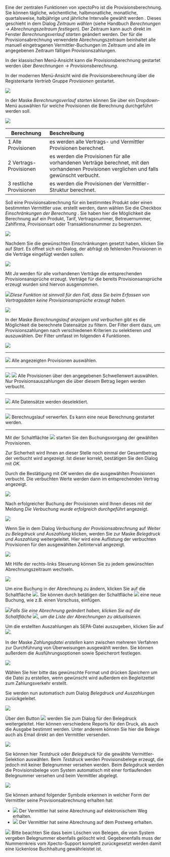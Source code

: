 Eine der zentralen Funktionen von xpectoPro ist die Provisionsberechnung. 
Sie können tägliche, wöchentliche, halbmonatliche, monatliche, quartalsweise, halbjährige und jährliche Intervalle gewählt werden . Dieses geschieht in dem Dialog *Zeitraum wählen* (siehe Handbuch *Berechnungen → Abrechnungszeitraum festlegen*). Der Zeitraum kann auch direkt im Fenster *Berechnungsverlauf starten* geändert werden.
Der für die Provisionsabrechnung verwendete Abrechnungszeitraum beinhaltet alle manuell eingetragenen Vermittler-Buchungen im Zeitraum und alle im angegebenen Zeitraum fälligen Provisionszahlungen. 

In der klassischen Menü-Ansicht kann die Provisionsberechnung gestartet werden über *Berechnungen → Provisionsberechnung*.

In der modernen Menü-Ansicht wird die Provisionsberechnung über die Registerkarte *Vertrieb* Gruppe *Provisionen* gestartet.

![](http://xpecto.github.io/docs/img/img_1461751530160.png)

In der Maske *Berechnungsverlauf starten* können Sie über ein Dropdown-Menü auswählen für welche Provisionen die Berechnung durchgeführt werden soll.

![](http://xpecto.github.io/docs/xpecto/Berechnungen/Provisionsberechnung/Berechnungslauf_starten.png)


|  Berechnung           |    Beschreibung     |  
| ------------- |:-------------| 
| 1 Alle Provisionen      | es werden alle Vertrags- und Vermittler Provisionen berechnet.| 
| 2 Vertrags-Provisionen    | es werden die Provisionen für alle vorhandenen Verträge berechnet, mit den vorhandenen Provisionen verglichen und falls gewünscht verbucht.| 
| 3 restliche Provisionen    | es werden die Provisionen der Vermittler-Struktur berechnet. | 

Soll eine Provisionsabrechnung für ein bestimmtes Produkt oder einen bestimmten Vermittler usw. erstellt werden, dann wählen Sie die Checkbox *Einschränkungen der Berechnung* . 
Sie haben hier die Möglichkeit die Berechnung auf ein Produkt, Tarif, Vertragsnummer, Betreuernummer, Zahlfirma, Provisionsart oder Transaktionsnummer zu begrenzen.

![](http://xpecto.github.io/docs/xpecto/Berechnungen/Provisionsberechnung/Einschraenkung_der_Berechnung.png)

Nachdem Sie die gewünschten Einschränkungen gesetzt haben, klicken Sie auf *Start*.
Es öffnet sich ein Dialog, der abfrägt ob fehlenden Provisionen in die Verträge eingefügt werden sollen. 

![](http://xpecto.github.io/docs/xpecto/Berechnungen/Provisionsberechnung/Provisionen_einfuegen.png) 

Mit *Ja* werden für alle vorhandenen Verträge die entsprechenden Provisionsansprüche erzeugt. Verträge für die bereits Provisionsansprüche erzeugt wurden sind hiervon ausgenommen.

![](http://xpecto.github.io/docs/xpecto/Grafiken/gr_gluehbirne.jpg)*Diese Funktion ist sinnvoll für den Fall, dass Sie beim Erfassen von Vertragsdaten keine Provisionsansprüche erzeugt haben.*

![](http://xpecto.github.io/docs/xpecto/Berechnungen/Provisionsberechnung/Berechnungsverlauf_anzeigen.png)

In der Maske *Berechnungslauf anzeigen und verbuchen* gibt es die Möglichkeit die berechnete Datensätze zu filtern. Der Filter dient  dazu, um Provisionszahlungen nach verschiedenen Kriterien zu selektieren und auszuwählen. Der Filter umfasst im folgenden 4 Funktionen.

![](http://xpecto.github.io/docs/xpecto/Berechnungen/Provisionsberechnung/Berechnungslauf_anzeigen_Filter.png)


----------


  ![](http://xpecto.github.io/docs/img/img_1440753874370.png) Alle angezeigten Provisionen auswählen.

----------

![](http://xpecto.github.io/docs/img/img_1440753891145.png)   ![](http://xpecto.github.io/docs/img/img_1440753923716.png) Alle Provisionen über den angegebenen Schwellenwert auswählen. Nur Provisionsauszahlungen die über diesem Betrag liegen werden verbucht.

----------


![](http://xpecto.github.io/docs/img/img_1440753950213.png) Alle Datensätze werden deselektiert. 


----------


![](http://xpecto.github.io/docs/img/img_1440753976766.png) Berechnugslauf verwerfen. Es kann eine neue Berechnung gestartet werden.


----------


Mit der Schaltflächte  ![](http://xpecto.github.io/docs/img/img_1432632280997.png) starten Sie den Buchungsvorgang der gewählten Provisionen.

Zur Sicherheit wird Ihnen an dieser Stelle noch einmal der Gesamtbetrag der verbucht wird angezeigt. Ist dieser korrekt, bestätigen Sie den Dialog mit *OK*.

Durch die Bestätigung mit *OK* werden die die ausgewählten Provisionen verbucht. Die verbuchten Werte werden dann im entsprechenden Vertrag angezeigt. 

![](http://xpecto.github.io/docs/xpecto/Berechnungen/Provisionsberechnung/Provisionen_verbuchen.png)

Nach erfolgreicher Buchung der Provisionen wird Ihnen dieses mit der Meldung *Die Verbuchung wurde erfolgreich durchgeführt* angezeigt.

![](http://xpecto.github.io/docs/xpecto/Berechnungen/Provisionsberechnung/Belegdruck_und_weiter.png)

Wenn Sie in dem Dialog *Verbuchung der Provisionsabrechnung* auf *Weiter zu Belegdruck und Auszahlung* klicken, werden Sie zur Maske *Belegdruck und Auszahlung* weitergeleitet. Hier wird eine Auflistung der verbuchten Provisionen für den ausgewählten Zeitintervall angezeigt.

![](http://xpecto.github.io/docs/xpecto/Berechnungen/Provisionsberechnung/Belegdruck_und_Auszahlung.png)

Mit Hilfe der rechts-links Steuerung können Sie zu jedem gewünschten Abrechnungszeitraum wechseln.

![](http://xpecto.github.io/docs/img/img_1461757224272.png)

Um eine Buchung in der Abrechnung zu ändern, klicken Sie auf die Schaltfläche ![](http://xpecto.github.io/docs/img/img_1441095989354.png).  Sie können durch betätigen der Schaltfläche ![](http://xpecto.github.io/docs/img/img_1441100101421.png) eine neue Buchung, wie z.B. einen Vorschuss, einfügen.

![](http://xpecto.github.io/docs/xpecto/Grafiken/gr_gluehbirne.jpg)*Falls Sie eine Abrechnung geändert haben, klicken Sie auf die Schaltfläche ![](http://xpecto.github.io/docs/img/img_1441108231660.png), um die Liste der Abrechnungen zu aktualisieren.*

Um die erstellten Auszahlungen als SEPA-Datei auszugeben, klicken Sie auf ![](http://xpecto.github.io/docs/img/img_1440751324468.png). 

In der Maske *Zahlungsdatei erstellen* kann zwischen mehreren Verfahren zur Durchführung von Überweisungen ausgewählt werden. Sie können außerdem die Ausführungsoptionen sowie Speicherort festlegen.

![](http://xpecto.github.io/docs/xpecto/Berechnungen/Provisionsberechnung/Zahldatei_erstellen.png)

Wählen Sie hier bitte das gewünschte Format und drücken *Speichern* um die Datei zu erstellen, wenn gewünscht wird außerdem ein Begleitzettel zum Zahlungsverkehr  erstellt.

Sie werden nun automatisch zum Dialog *Belegdruck und Auszahlungen* zurückgeleitet.

![](http://xpecto.github.io/docs/xpecto/Berechnungen/Provisionsberechnung/Belegdruck_und_Auszahlung.png)


Über den Button ![](http://xpecto.github.io/docs/img/img_1440751272141.png) werden Sie zum Dialog für den Belegdruck weitergeleitet. Hier können verschiedene Reports für den Druck, als auch die Ausgabe bestimmt werden. Unter anderem können Sie hier die Belege auch als Email direkt an den Vermittler versenden.

![](http://xpecto.github.io/docs/xpecto/Berechnungen/Provisionsberechnung/Abrechnung_drucken_Druck.png)

Sie können hier *Testdruck* oder *Belegdruck* für die gewählte Vermittler-Selektion auswählen. Beim *Testdruck* werden Provisionsbelege erzeugt, die jedoch mit keiner Belegnummer versehen werden. Beim *Belegdruck* werden die Provisionsbelege vom System automatisch mit einer fortlaufenden Belegnummer versehen und beim Vermittler abgelegt.

![](http://xpecto.github.io/docs/xpecto/Berechnungen/Provisionsberechnung/Belegdruck_und_Auszahlung_Webportal.png)

Sie können anhand folgender Symbole erkennen in welcher Form der Vermittler seine Provisionsabrechnung erhalten hat:

 - ![](http://xpecto.github.io/docs/xpecto/Berechnungen/Provisionsberechnung/Abrechnung_Mail.png) Der Vermittler hat seine Abrechnung auf elektronischem Weg erhalten.
 - ![](http://xpecto.github.io/docs/xpecto/Berechnungen/Provisionsberechnung/Abrechnung_Schriftform.png) Der Vermittler hat seine Abrechnung auf dem Postweg erhalten.


![](http://xpecto.github.io/docs/xpecto/Grafiken/gr_gluehbirne.jpg) Bitte beachten Sie dass beim Löschen von Belegen, die vom System vergeben Belegnummer ebenfalls gelöscht wird. Gegebenenfalls muss der Nummernkreis vom Xpecto-Support komplett zurückgesetzt werden damit eine lückenlose Buchhaltung gewährleistet ist.
